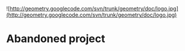 ![http://geometry.googlecode.com/svn/trunk/geometry/doc/logo.jpg](http://geometry.googlecode.com/svn/trunk/geometry/doc/logo.jpg)

# Abandoned project #